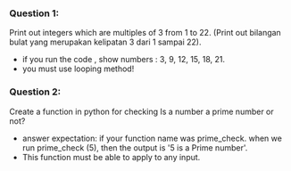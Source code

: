 ### Question 1:  
Print out integers which are multiples of 3 from 1 to 22. (Print out bilangan bulat yang merupakan kelipatan 3 dari 1 sampai 22). 
* if you run the code , show numbers : 3, 9, 12, 15, 18, 21.
* you must use looping method!
### Question 2:  
Create a function in python for checking Is a number a prime number or not?
* answer expectation:
if your function name was prime_check. when we run prime_check (5), then the output is '5 is a Prime number'. 
* This function must be able to apply to any input. 
